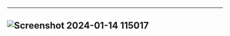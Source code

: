 ------------------------------------------------------------------------
![Screenshot 2024-01-14 115017](https://github.com/Amisha0971/DISPLAY-IMAGE-SWING-JAVA/assets/136344215/b039303b-9ee2-45ed-b427-4bf5a7c7eff1)
-----------------------------------------------------------------------
